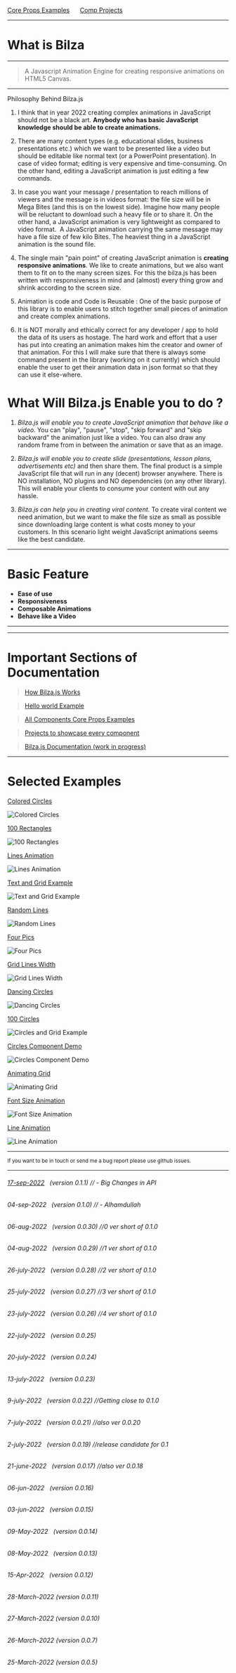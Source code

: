 <a href="https://skillzaa.github.io/bilzaDocs/compCore/" >Core Props Examples</a> &nbsp;&nbsp;&nbsp;&nbsp; <a href="https://skillzaa.github.io/bilzaDocs/compProjects/" >Comp Projects</a>    
<!-- <a href="./samples.html" >Samples</a>&nbsp;     -->
---

# What is Bilza

---
> A Javascript Animation Engine for creating responsive animations on HTML5 Canvas.
---
Philosophy Behind Bilza.js

1. I think that in year 2022 creating complex animations in JavaScript should not be a black art. <b>Anybody who has basic JavaScript knowledge should be able to create animations.</b>

1. There are many content types (e.g. educational slides, business presentations etc.) which we want to be presented like a video but should be editable like normal text (or a PowerPoint presentation). In case of video format; editing is very expensive and time-consuming. On the other hand, editing a JavaScript animation is just editing a few commands.

1. In case you want your message / presentation to reach millions of viewers and the message is in videos format: the file size will be in Mega Bites (and this is on the lowest side). Imagine how many people will be reluctant to download such a heavy file or to share it. On the other hand, a JavaScript animation is very lightweight as compared to video format.  A JavaScript animation carrying the same message may have a file size of few kilo Bites. The heaviest thing in a JavaScript animation is the sound file. 

1. The single main "pain point" of creating JavaScript animation is <b> creating responsive animations</b>. We like to create animations, but we also want them to fit on to the many screen sizes. For this the bilza.js has been written with responsiveness in mind and (almost) every thing grow and shrink according to the screen size.

1. Animation is code and Code is Reusable : One of the basic purpose of this library is to enable users to stitch together small pieces of animation and create complex animations.

1. It is NOT morally and ethically correct for any developer / app to hold the data of its users as hostage. The hard work and effort that a user has put into creating an animation makes him the creator and owner of that animation. For this I will make sure that there is always some command present in the library (working on it currently) which should enable the user to get their animation data in json format so that they can use it else-where.  


# What Will Bilza.js Enable you to do ?

1. <i>Bilza.js will enable you to create JavaScript animation that behave like a video</i>. You can "play", "pause", "stop", "skip forward" and "skip backward" the animation just like a video. You can also  draw any random frame from in between the animation or save that as an image.

1. <i>Bilza.js will enable you to create slide (presentations, lesson plans, advertisements etc)</i> and then share them. The final product is a simple JavaScript file that will run in any (decent) browser anywhere. There is NO installation, NO plugins and NO dependencies (on any other library). This will enable your clients to consume your content with out any hassle.

1. <i>Bilza.js can help you in creating viral content</i>. To create viral content we need animation, but we want to make the file size as small as possible since downloading large content is what costs money to your customers. In this scenario light weight JavaScript animations seems like the best candidate.

---
# Basic Feature
- <strong>Ease of use</strong> 
- <strong>Responsiveness</strong> 
- <strong>Composable Animations</strong>  
- <strong>Behave like a Video</strong> 
---

---
<!-- The snippets from Docs -->
# Important Sections of Documentation

> <a href="https://skillzaa.github.io/bilzaDocs/docs/howBilzaWorks.html" target="_blank">How Bilza.js Works</a>

> <a href="https://skillzaa.github.io/bilzaDocs/samples/helloWorld.html" target="_blank">Hello world Example</a>


> <a href="https://skillzaa.github.io/bilzaDocs/compCore/" target="_blank">All Components Core Props Examples</a>

> <a href="https://skillzaa.github.io/bilzaDocs/compProjects/" target="_blank">Projects to showcase every component</a>

> <a href="https://skillzaa.github.io/bilzaDocs/index.html" target="_blank">Bilza.js Documentation (work in progress)</a>
---
<!-- The snippets from Docs -->
# Selected Examples

<a href="https://skillzaa.github.io/bilzaDocs/compProjects/circle/coloredCircles.html" target="_blank">Colored Circles
</a>

![Colored Circles](./images/coloredCircles.png "Colored Circles")

<a href="https://skillzaa.github.io/bilzaDocs/compProjects/fillRect/100comps.html" target="_blank">100 Rectangles
</a>

![100 Rectangles](./images/100rectangles.png "100 Rectangles")

<a href="https://skillzaa.github.io/bilzaDocs/compProjects/line/100line.html" target="_blank">Lines Animation
</a>

![Lines Animation](./images/100lines.png "Lines Animation")

<a href="https://skillzaa.github.io/bilzaDocs/compProjects/text/100TextComps.html" target="_blank">Text and Grid Example
</a>

![Text and Grid Example](./images/100text.png "Text and Grid Example")

<a href="https://skillzaa.github.io/bilzaDocs/compProjects/line/randomLines.html" target="_blank">Random Lines
</a>

![Random Lines](./images/randomLines.png "Random Lines")

<a href="https://skillzaa.github.io/bilzaDocs/compProjects/pic/4pics.html" target="_blank">Four Pics
</a>

![Four Pics](./images/4pics.png "Four Pics")

<a href="https://skillzaa.github.io/bilzaDocs/compProjects/grid/gridLinesWidth.html" target="_blank">Grid Lines Width
</a>

![Grid Lines Width](./images/gridLinesWidth.png "Grid Lines Width")


<a href="https://skillzaa.github.io/bilzaDocs/compProjects/circle/dancingCircles.html" target="_blank">Dancing Circles
</a>

![Dancing Circles](./images/dancingCircles.png "Dancing Circles")


<a href="https://skillzaa.github.io/bilzaDocs/compProjects/circle/100comps.html" target="_blank">100 Circles
</a>

![Circles and Grid Example](./images/circleGrid.png "Circles and Grid Example")


<a href="https://skillzaa.github.io/bilzaDocs/compProjects/circle/circleDemo.html" target="_blank">Circles Component Demo
</a>

![Circles Component Demo](./images/circleDemo.png "Circles Component Demo")

<a href="https://skillzaa.github.io/bilzaDocs/compProjects/grid/gridCellWidthAnimate.html" target="_blank">Animating Grid
</a>

![Animating Grid](./images/animatingGrid.png "Animating Grid")

<a href="https://skillzaa.github.io/bilzaDocs/compProjects/text/fontSizeAnimate.html" target="_blank">Font Size Animation
</a>

![Font Size Animation](./images/textFontSize.png "Font Size Animation")


<a href="https://skillzaa.github.io/bilzaDocs/compProjects/line/lineAnimation.html" target="_blank">Line Animation
</a>

![Line Animation](./images/lineanimation.png "Line Animation")




---
<small>If you want to be in touch or send me a bug report please use github issues.</small>

-----
###### <a href="https://skillzaa.github.io/bilzaDocs/releaseNotes/v0_1_1.html">17-sep-2022</a>   (version 0.1.1) // - Big Changes in API
###### 04-sep-2022   (version 0.1.0) // - Alhamdullah
###### 06-aug-2022   (version 0.0.30) //0 ver short of 0.1.0
###### 04-aug-2022   (version 0.0.29) //1 ver short of 0.1.0 
###### 26-july-2022   (version 0.0.28) //2 ver short of 0.1.0 
###### 25-july-2022   (version 0.0.27) //3 ver short of 0.1.0 
###### 23-july-2022   (version 0.0.26) //4 ver short of 0.1.0 
###### 22-july-2022   (version 0.0.25) 
###### 20-july-2022   (version 0.0.24) 
###### 13-july-2022   (version 0.0.23) 
###### 9-july-2022   (version 0.0.22) //Getting close to 0.1.0
###### 7-july-2022   (version 0.0.21) //also ver 0.0.20
###### 2-july-2022   (version 0.0.19) //release candidate for 0.1
###### 21-june-2022   (version 0.0.17) //also ver 0.0.18
###### 06-jun-2022   (version 0.0.16)
###### 03-jun-2022   (version 0.0.15)
###### 09-May-2022   (version 0.0.14)
###### 08-May-2022   (version 0.0.13)
###### 15-Apr-2022   (version 0.0.12)
###### 28-March-2022 (version 0.0.11)
###### 27-March-2022 (version 0.0.10)
###### 26-March-2022 (version 0.0.7)
###### 25-March-2022 (version 0.0.5)



